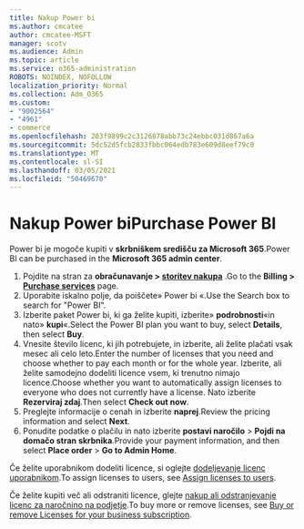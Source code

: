 ```yaml
---
title: Nakup Power bi
ms.author: cmcatee
author: cmcatee-MSFT
manager: scotv
ms.audience: Admin
ms.topic: article
ms.service: o365-administration
ROBOTS: NOINDEX, NOFOLLOW
localization_priority: Normal
ms.collection: Adm_O365
ms.custom:
- "9002564"
- "4961"
- commerce
ms.openlocfilehash: 203f9899c2c3126878abb73c24ebbc031d867a6a
ms.sourcegitcommit: 5dc52d5fcb2833fbbc064edb783e609d8eef79c0
ms.translationtype: MT
ms.contentlocale: sl-SI
ms.lasthandoff: 03/05/2021
ms.locfileid: "50469670"
---
```

# <a name="purchase-power-bi"></a><span data-ttu-id="a80df-102">Nakup Power bi</span><span class="sxs-lookup"><span data-stu-id="a80df-102">Purchase Power BI</span></span>

<span data-ttu-id="a80df-103">Power bi je mogoče kupiti v **skrbniškem središču za Microsoft 365**.</span><span class="sxs-lookup"><span data-stu-id="a80df-103">Power BI can be purchased in the **Microsoft 365 admin center**.</span></span>

1. <span data-ttu-id="a80df-104">Pojdite na stran za **obračunavanje > [storitev nakupa](https://go.microsoft.com/fwlink/p/?linkid=868433)** .</span><span class="sxs-lookup"><span data-stu-id="a80df-104">Go to the **Billing > [Purchase services](https://go.microsoft.com/fwlink/p/?linkid=868433)** page.</span></span>
2. <span data-ttu-id="a80df-105">Uporabite iskalno polje, da poiščete» Power bi «.</span><span class="sxs-lookup"><span data-stu-id="a80df-105">Use the Search box to search for "Power BI".</span></span>
3. <span data-ttu-id="a80df-106">Izberite paket Power bi, ki ga želite kupiti, izberite» **podrobnosti**«in nato» **kupi**«.</span><span class="sxs-lookup"><span data-stu-id="a80df-106">Select the Power BI plan you want to buy, select **Details**, then select **Buy**.</span></span>
4. <span data-ttu-id="a80df-107">Vnesite število licenc, ki jih potrebujete, in izberite, ali želite plačati vsak mesec ali celo leto.</span><span class="sxs-lookup"><span data-stu-id="a80df-107">Enter the number of licenses that you need and choose whether to pay each month or for the whole year.</span></span> <span data-ttu-id="a80df-108">Izberite, ali želite samodejno dodeliti licence vsem, ki trenutno nimajo licence.</span><span class="sxs-lookup"><span data-stu-id="a80df-108">Choose whether you want to automatically assign licenses to everyone who does not currently have a license.</span></span> <span data-ttu-id="a80df-109">Nato izberite **Rezerviraj zdaj**.</span><span class="sxs-lookup"><span data-stu-id="a80df-109">Then select **Check out now**.</span></span>
5. <span data-ttu-id="a80df-110">Preglejte informacije o cenah in izberite **naprej**.</span><span class="sxs-lookup"><span data-stu-id="a80df-110">Review the pricing information and select **Next**.</span></span>
6. <span data-ttu-id="a80df-111">Ponudite podatke o plačilu in nato izberite **postavi naročilo**  >  **Pojdi na domačo stran skrbnika**.</span><span class="sxs-lookup"><span data-stu-id="a80df-111">Provide your payment information, and then select **Place order** > **Go to Admin Home**.</span></span>

<span data-ttu-id="a80df-112">Če želite uporabnikom dodeliti licence, si oglejte [dodeljevanje licenc uporabnikom](https://docs.microsoft.com/microsoft-365/admin/manage/assign-licenses-to-users).</span><span class="sxs-lookup"><span data-stu-id="a80df-112">To assign licenses to users, see [Assign licenses to users](https://docs.microsoft.com/microsoft-365/admin/manage/assign-licenses-to-users).</span></span>

<span data-ttu-id="a80df-113">Če želite kupiti več ali odstraniti licence, glejte [nakup ali odstranjevanje licenc za naročnino na podjetje](https://docs.microsoft.com/microsoft-365/commerce/licenses/buy-licenses).</span><span class="sxs-lookup"><span data-stu-id="a80df-113">To buy more or remove licenses, see [Buy or remove Licenses for your business subscription](https://docs.microsoft.com/microsoft-365/commerce/licenses/buy-licenses).</span></span>